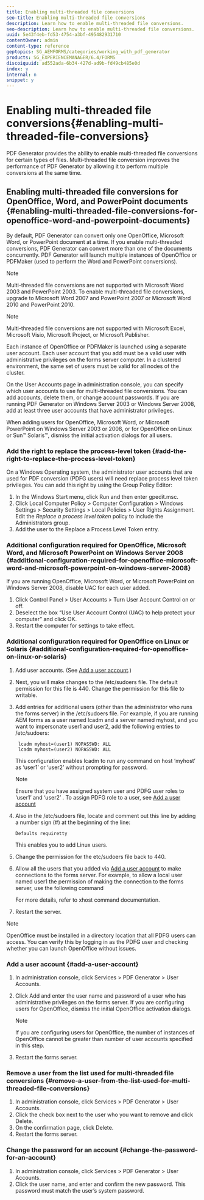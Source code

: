 ```yaml
---
title: Enabling multi-threaded file conversions
seo-title: Enabling multi-threaded file conversions
description: Learn how to enable multi-threaded file conversions.
seo-description: Learn how to enable multi-threaded file conversions.
uuid: 5e43f4eb-fd53-4754-a3bf-495482931710
contentOwner: admin
content-type: reference
geptopics: SG_AEMFORMS/categories/working_with_pdf_generator
products: SG_EXPERIENCEMANAGER/6.4/FORMS
discoiquuid: ad552ada-6b34-427d-ad9b-fd49cb485e0d
index: y
internal: n
snippet: y
---
```


# Enabling multi-threaded file conversions{#enabling-multi-threaded-file-conversions}

PDF Generator provides the ability to enable multi-threaded file conversions for certain types of files. Multi-threaded file conversion improves the performance of PDF Generator by allowing it to perform multiple conversions at the same time.

## Enabling multi-threaded file conversions for OpenOffice, Word, and PowerPoint documents {#enabling-multi-threaded-file-conversions-for-openoffice-word-and-powerpoint-documents}

By default, PDF Generator can convert only one OpenOffice, Microsoft Word, or PowerPoint document at a time. If you enable multi-threaded conversions, PDF Generator can convert more than one of the documents concurrently. PDF Generator will launch multiple instances of OpenOffice or PDFMaker (used to perform the Word and PowerPoint conversions).

>[!NOTE]
>
>Multi-threaded file conversions are not supported with Microsoft Word 2003 and PowerPoint 2003. To enable multi-threaded file conversions, upgrade to Microsoft Word 2007 and PowerPoint 2007 or Microsoft Word 2010 and PowerPoint 2010.

>[!NOTE]
>
>Multi-threaded file conversions are not supported with Microsoft Excel, Microsoft Visio, Microsoft Project, or Microsoft Publisher.

Each instance of OpenOffice or PDFMaker is launched using a separate user account. Each user account that you add must be a valid user with administrative privileges on the forms server computer. In a clustered environment, the same set of users must be valid for all nodes of the cluster.

On the User Accounts page in administration console, you can specify which user accounts to use for multi-threaded file conversions. You can add accounts, delete them, or change account passwords. If you are running PDF Generator on Windows Server 2003 or Windows Server 2008, add at least three user accounts that have administrator privileges.

When adding users for OpenOffice, Microsoft Word, or Microsoft PowerPoint on Windows Server 2003 or 2008, or for OpenOffice on Linux or Sun™ Solaris™, dismiss the initial activation dialogs for all users.

### Add the right to replace the process-level token {#add-the-right-to-replace-the-process-level-token}

On a Windows Operating system, the administrator user accounts that are used for PDF conversion (PDFG users) will need replace process level token privileges. You can add this right by using the Group Policy Editor:

1. In the Windows Start menu, click Run and then enter gpedit.msc. 
1. Click Local Computer Policy &gt; Computer Configuration &gt; Windows Settings &gt; Security Settings &gt; Local Policies &gt; User Rights Assignment. Edit the *Replace a process level token* policy to include the Administrators group.
1. Add the user to the Replace a Process Level Token entry.

### Additional configuration required for OpenOffice, Microsoft Word, and Microsoft PowerPoint on Windows Server 2008 {#additional-configuration-required-for-openoffice-microsoft-word-and-microsoft-powerpoint-on-windows-server-2008}

If you are running OpenOffice, Microsoft Word, or Microsoft PowerPoint on Windows Server 2008, disable UAC for each user added.

1. Click Control Panel &gt; User Accounts &gt; Turn User Account Control on or off. 
1. Deselect the box “Use User Account Control (UAC) to help protect your computer” and click OK.
1. Restart the computer for settings to take effect.

### Additional configuration required for OpenOffice on Linux or Solaris {#additional-configuration-required-for-openoffice-on-linux-or-solaris}

1. Add user accounts. (See [Add a user account](enabling-multi-threaded-file-conversions#add_a_user_account).) 
1. Next, you will make changes to the /etc/sudoers file. The default permission for this file is 440. Change the permission for this file to writable. 
1. Add entries for additional users (other than the administrator who runs the forms server) in the /etc/sudoers file. For example, if you are running AEM forms as a user named lcadm and a server named myhost, and you want to impersonate user1 and user2, add the following entries to /etc/sudoers:

   ```as3
    lcadm myhost=(user1) NOPASSWD: ALL 
    lcadm myhost=(user2) NOPASSWD: ALL
   ```

   This configuration enables lcadm to run any command on host ‘myhost’ as ‘user1’ or ‘user2’ without prompting for password.

   >[!NOTE]
   >
   >Ensure that you have assigned system user and PDFG user roles to ‘user1’ and ‘user2’ . To assign PDFG role to a user, see [Add a user account](enabling-multi-threaded-file-conversions#add_a_user_account)

1. Also in the /etc/sudoers file, locate and comment out this line by adding a number sign (#) at the beginning of the line:

   ```as3
   Defaults requiretty
   ```

   This enables you to add Linux users. 

1. Change the permission for the etc/sudoers file back to 440. 
1. Allow all the users that you added via [Add a user account](enabling-multi-threaded-file-conversions#add_a_user_account) to make connections to the forms server. For example, to allow a local user named user1 the permission of making the connection to the forms server, use the following command

   For more details, refer to xhost command documentation.

1. Restart the server.

>[!NOTE]
>
>OpenOffice must be installed in a directory location that all PDFG users can access. You can verify this by logging in as the PDFG user and checking whether you can launch OpenOffice without issues.

### Add a user account {#add-a-user-account}

1. In administration console, click Services &gt; PDF Generator &gt; User Accounts. 
1. Click Add and enter the user name and password of a user who has administrative privileges on the forms server. If you are configuring users for OpenOffice, dismiss the initial OpenOffice activation dialogs.

   >[!NOTE]
   >
   >If you are configuring users for OpenOffice, the number of instances of OpenOffice cannot be greater than number of user accounts specified in this step.

1. Restart the forms server.

### Remove a user from the list used for multi-threaded file conversions {#remove-a-user-from-the-list-used-for-multi-threaded-file-conversions}

1. In administration console, click Services &gt; PDF Generator &gt; User Accounts. 
1. Click the check box next to the user who you want to remove and click Delete.
1. On the confirmation page, click Delete.
1. Restart the forms server.

### Change the password for an account {#change-the-password-for-an-account}

1. In administration console, click Services &gt; PDF Generator &gt; User Accounts. 
1. Click the user name, and enter and confirm the new password. This password must match the user’s system password.

